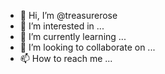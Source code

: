 - 👋 Hi, I’m @treasurerose
- 👀 I’m interested in ...
- 🌱 I’m currently learning ...
- 💞️ I’m looking to collaborate on ...
- 📫 How to reach me ...

<!---
treasurerose/treasurerose is a ✨ special ✨ repository because its `README.md` (this file) appears on your GitHub profile.
You can click the Preview link to take a look at your changes.
--->
